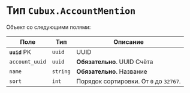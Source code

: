 Тип `Cubux.AccountMention`
==========================

Объект со следующими полями:

| Поле           | Тип      | Описание
| -------------- | -------- | --------
| **`uuid`** PK  | `uuid`   | UUID
| `account_uuid` | `uuid`   | **Обязательно**. UUID Счёта
| `name`         | `string` | **Обязательно**. Название
| `sort`         | `int`    | Порядок сортировки. От `0` до `32767`.
